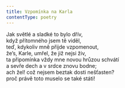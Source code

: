 ```yaml
---
title: Vzpomínka na Karla
contentType: poetry
---
```


Jak světlé a sladké to bylo dřív,  
když přítomného jsem tě viděl,  
teď, kdykoliv mně přijde vzpomenout,  
že’s, Karle, umřel, že již nejsi živ,  
ta připomínka vždy mne novou hrůzou schvátí  
a sevře dech a v srdce znovu bodne;  
ach žel! což nejsem beztak dosti nešťasten?  
proč právě toto muselo se také státi!
